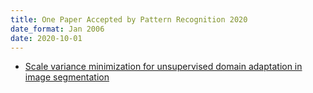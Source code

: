 ```yaml
---
title: One Paper Accepted by Pattern Recognition 2020
date_format: Jan 2006
date: 2020-10-01
---
```


* [Scale variance minimization for unsupervised domain adaptation in image segmentation](https://sg-vilab.github.io/publication/guan2021scale/) 

<!--more-->

